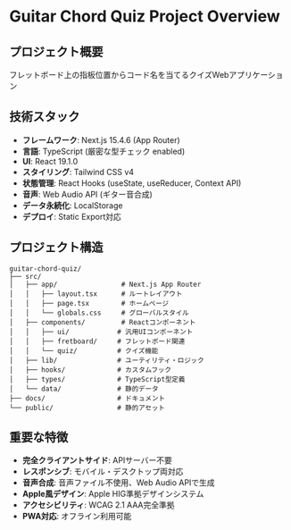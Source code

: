# Guitar Chord Quiz Project Overview

## プロジェクト概要
フレットボード上の指板位置からコード名を当てるクイズWebアプリケーション

## 技術スタック
- **フレームワーク**: Next.js 15.4.6 (App Router)
- **言語**: TypeScript (厳密な型チェック enabled)
- **UI**: React 19.1.0
- **スタイリング**: Tailwind CSS v4
- **状態管理**: React Hooks (useState, useReducer, Context API)
- **音声**: Web Audio API (ギター音合成)
- **データ永続化**: LocalStorage
- **デプロイ**: Static Export対応

## プロジェクト構造
```
guitar-chord-quiz/
├── src/
│   ├── app/                # Next.js App Router
│   │   ├── layout.tsx      # ルートレイアウト
│   │   ├── page.tsx        # ホームページ
│   │   └── globals.css     # グローバルスタイル
│   ├── components/         # Reactコンポーネント
│   │   ├── ui/            # 汎用UIコンポーネント
│   │   ├── fretboard/     # フレットボード関連
│   │   └── quiz/          # クイズ機能
│   ├── lib/               # ユーティリティ・ロジック
│   ├── hooks/             # カスタムフック
│   ├── types/             # TypeScript型定義
│   └── data/              # 静的データ
├── docs/                  # ドキュメント
└── public/                # 静的アセット
```

## 重要な特徴
- **完全クライアントサイド**: APIサーバー不要
- **レスポンシブ**: モバイル・デスクトップ両対応
- **音声合成**: 音声ファイル不使用、Web Audio APIで生成
- **Apple風デザイン**: Apple HIG準拠デザインシステム
- **アクセシビリティ**: WCAG 2.1 AAA完全準拠
- **PWA対応**: オフライン利用可能
